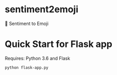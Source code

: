 # sentiment2emoji

🤩 Sentiment to Emoji


# Quick Start for Flask app

Requires: Python 3.6 and Flask 

```sh
python flask-app.py
```
